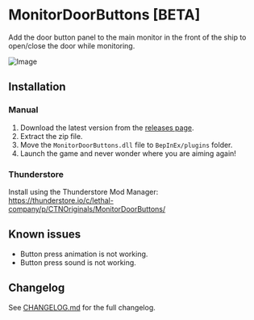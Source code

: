# MonitorDoorButtons [BETA]
Add the door button panel to the main monitor in the front of the ship to open/close the door while monitoring.

![Image](https://i.imgur.com/T3k9fjX.png)

## Installation
### Manual
1. Download the latest version from the [releases page](https://github.com/CTN-Originals/LethalCompany-MonitorDoorButtons/releases).
2. Extract the zip file.
3. Move the `MonitorDoorButtons.dll` file to `BepInEx/plugins` folder.
4. Launch the game and never wonder where you are aiming again!
### Thunderstore
Install using the Thunderstore Mod Manager: https://thunderstore.io/c/lethal-company/p/CTNOriginals/MonitorDoorButtons/

## Known issues
- Button press animation is not working.
- Button press sound is not working.

## Changelog
See [CHANGELOG.md](https://github.com/CTN-Originals/LethalCompany-MonitorDoorButtons/blob/main/CHANGELOG.md) for the full changelog.
